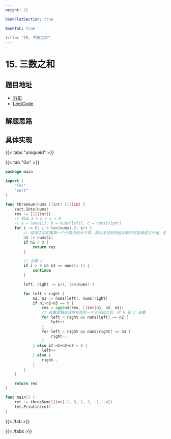 ```yaml
---
weight: 15

bookFlatSection: true

BookToC: true

title: "15. 三数之和"
---
```


# 15. 三数之和

## 题目地址

+ [力扣](https://leetcode.cn/problems/3sum/)
+ [LeetCode](https://leetcode.com/problems/3sum/)

## 解题思路

## 具体实现

{{< tabs "uniqueid" >}}

{{< tab "Go" >}}

```go
package main

import (
	"fmt"
	"sort"
)

func threeSum(nums []int) [][]int {
	sort.Ints(nums)
	res := [][]int{}
	// 找出 a + b + c = 0
	// a = nums[i], b = nums[left], c = nums[right]
	for i := 0; i < len(nums)-2; i++ {
		// 排序之后如果第一个元素已经大于零，那么无论如何组合都不可能凑成三元组，直接返回结果就可以了
		n1 := nums[i]
		if n1 > 0 {
			return res
		}

		// 去重 a
		if i > 0 && n1 == nums[i-1] {
			continue
		}

		left, right := i+1, len(nums)-1

		for left < right {
			n2, n3 := nums[left], nums[right]
			if n1+n2+n3 == 0 {
				res = append(res, []int{n1, n2, n3})
				// 去重逻辑应该放在找到一个三元组之后，对 b 和 c 去重
				for left < right && nums[left] == n2 {
					left++
				}
				for left < right && nums[right] == n3 {
					right--
				}
			} else if n1+n2+n3 < 0 {
				left++
			} else {
				right--
			}
		}
	}

	return res
}

func main() {
	ret := threeSum([]int{-1, 0, 1, 2, -1, -4})
	fmt.Println(ret)
}

```

{{< /tab  >}}

{{< /tabs  >}}
